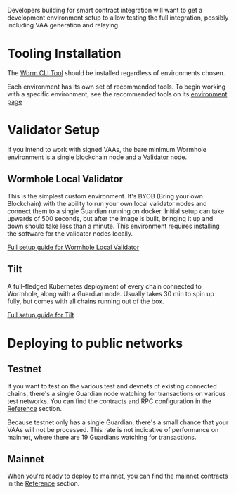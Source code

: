 
Developers building for smart contract integration will want to get a development environment setup to allow testing the full integration, possibly including VAA generation and relaying. 

# Tooling Installation 

The [Worm CLI Tool](../cli-docs/README.md) should be installed regardless of environments chosen.

Each environment has its own set of recommended tools. To begin working with a specific environment, see the recommended tools on its [environment page](../environments/README.md)

# Validator Setup

If you intend to work with signed VAAs, the bare minimum Wormhole environment is a single blockchain node and a [Validator](../../reference/glossary.md#validator) node. 

## Wormhole Local Validator

This is the simplest custom environment. It's BYOB (Bring your own Blockchain) with the ability to run your own local validator nodes and connect them to a single Guardian running on docker. Initial setup can take upwards of 500 seconds, but after the image is built, bringing it up and down should take less than a minute. This environment requires installing the software for the validator nodes locally.

[Full setup guide for Wormhole Local Validator](./wormhole-local-validator.md)

## Tilt

A full-fledged Kubernetes deployment of every chain connected to Wormhole, along with a Guardian node. Usually takes 30 min to spin up fully, but comes with all chains running out of the box. 

[Full setup guide for Tilt](./tilt.md)


# Deploying to public networks

## Testnet

If you want to test on the various test and devnets of existing connected chains, there's a single Guardian node watching for transactions on various test networks. You can find the contracts and RPC configuration in the [Reference](../../reference/environments/README.md) section.

Because testnet only has a single Guardian, there's a small chance that your VAAs will not be processed. This rate is not indicative of performance on mainnet, where there are 19 Guardians watching for transactions.

## Mainnet

When you're ready to deploy to mainnet, you can find the mainnet contracts in the [Reference](../../reference/environments/README.md) section.
